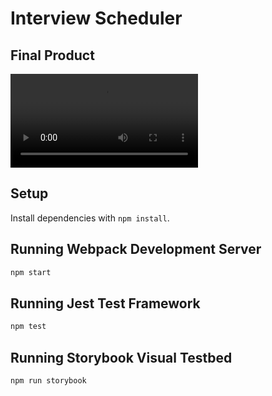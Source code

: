# Interview Scheduler

## Final Product

!["Final Product"](https://github.com/miaju/scheduler/blob/master/docs/scheduler.mov)

## Setup

Install dependencies with `npm install`.

## Running Webpack Development Server

```sh
npm start
```

## Running Jest Test Framework

```sh
npm test
```

## Running Storybook Visual Testbed

```sh
npm run storybook
```
